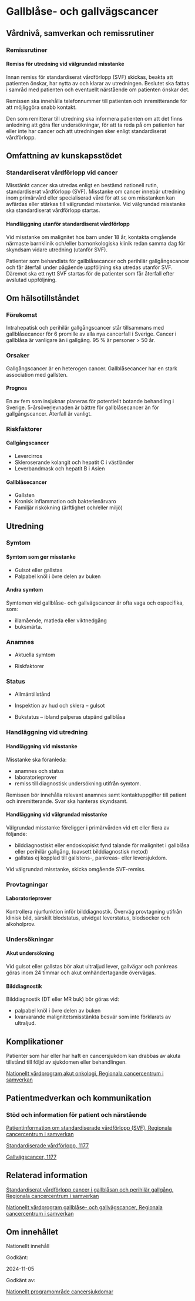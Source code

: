 Gallblåse- och gallvägscancer
=============================

Vårdnivå, samverkan och remissrutiner
-------------------------------------

### Remissrutiner

#### Remiss för utredning vid välgrundad misstanke

Innan remiss för standardiserat vårdförlopp (SVF) skickas, beakta att patienten önskar, har nytta av och klarar av utredningen. Beslutet ska fattas i samråd med patienten och eventuellt närstående om patienten önskar det.

Remissen ska innehålla telefonnummer till patienten och inremitterande för att möjliggöra snabb kontakt.

Den som remitterar till utredning ska informera patienten om att det finns anledning att göra fler undersökningar, för att ta reda på om patienten har eller inte har cancer och att utredningen sker enligt standardiserat vårdförlopp.

Omfattning av kunskapsstödet
----------------------------

### Standardiserat vårdförlopp vid cancer

Misstänkt cancer ska utredas enligt en bestämd nationell rutin, standardiserat vårdförlopp (SVF). Misstanke om cancer innebär utredning inom primärvård eller specialiserad vård för att se om misstanken kan avfärdas eller stärkas till välgrundad misstanke. Vid välgrundad misstanke ska standardiserat vårdförlopp startas.

#### Handläggning utanför standardiserat vårdförlopp

Vid misstanke om malignitet hos barn under 18 år, kontakta omgående närmaste barnklinik och/eller barnonkologiska klinik redan samma dag för skyndsam vidare utredning (utanför SVF).

Patienter som behandlats för gallblåsecancer och perihilär gallgångscancer och får återfall under pågående uppföljning ska utredas utanför SVF. Däremot ska ett nytt SVF startas för de patienter som får återfall efter avslutad uppföljning.

Om hälsotillståndet
-------------------

### Förekomst

Intrahepatisk och perihilär gallgångscancer står tillsammans med gallblåsecancer för 6 promille av alla nya cancerfall i Sverige. Cancer i gallblåsa är vanligare än i gallgång. 95 % är personer \> 50 år.

### Orsaker

Gallgångscancer är en heterogen cancer. Gallblåsecancer har en stark association med gallsten.

#### Prognos

En av fem som insjuknar planeras för potentiellt botande behandling i Sverige. 5-årsöverlevnaden är bättre för gallblåsecancer än för gallgångscancer. Återfall är vanligt.

### Riskfaktorer

#### Gallgångscancer

*   Levercirros
*   Skleroserande kolangit och hepatit C i västländer
*   Leverbandmask och hepatit B i Asien

#### Gallblåsecancer

*   Gallsten
*   Kronisk inflammation och bakterienärvaro
*   Familjär riskökning (ärftlighet och/eller miljö)

Utredning
---------

### Symtom

#### Symtom som ger misstanke

*   Gulsot eller gallstas
*   Palpabel knöl i övre delen av buken

#### Andra symtom

Symtomen vid gallblåse- och gallvägscancer är ofta vaga och ospecifika, som:

*   illamående, matleda eller viktnedgång
*   buksmärta.

### Anamnes

*   Aktuella symtom
    
*   Riskfaktorer
    

### Status

*   Allmäntillstånd
    
*   Inspektion av hud och sklera – gulsot
    
*   Bukstatus – ibland palperas utspänd gallblåsa
    

### Handläggning vid utredning

#### Handläggning vid misstanke

Misstanke ska föranleda:

*   anamnes och status
*   laboratorieprover
*   remiss till diagnostisk undersökning utifrån symtom.

Remissen bör innehålla relevant anamnes samt kontaktuppgifter till patient och inremitterande. Svar ska hanteras skyndsamt.

#### Handläggning vid välgrundad misstanke

Välgrundad misstanke föreligger i primärvården vid ett eller flera av följande:

*   bilddiagnostiskt eller endoskopiskt fynd talande för malignitet i gallblåsa eller perihilär gallgång, (oavsett bilddiagnostisk metod)
*   gallstas ej kopplad till gallstens-, pankreas- eller leversjukdom.

Vid välgrundad misstanke, skicka omgående SVF-remiss.

### Provtagningar

#### Laboratorieprover

Kontrollera njurfunktion inför bilddiagnostik. Överväg provtagning utifrån klinisk bild, särskilt blodstatus, utvidgat leverstatus, blodsocker och alkoholprov.

### Undersökningar

#### Akut undersökning

Vid gulsot eller gallstas bör akut ultraljud lever, gallvägar och pankreas göras inom 24 timmar och akut omhändertagande övervägas.

#### Bilddiagnostik

Bilddiagnostik (DT eller MR buk) bör göras vid:

*   palpabel knöl i övre delen av buken
*   kvarvarande malignitetsmisstänkta besvär som inte förklarats av ultraljud.

Komplikationer
--------------

Patienter som har eller har haft en cancersjukdom kan drabbas av akuta tillstånd till följd av sjukdomen eller behandlingen.

[Nationellt vårdprogram akut onkologi, Regionala cancercentrum i samverkan](https://cancercentrum.se/samverkan/cancerdiagnoser/overgripande-kunskapsstod/nationellt-vardprogram-akut-onkologi/)

Patientmedverkan och kommunikation
----------------------------------

### Stöd och information för patient och närstående

[Patientinformation om standardiserade vårdförlopp (SVF), Regionala cancercentrum i samverkan](https://cancercentrum.se/samverkan/vara-uppdrag/kunskapsstyrning/vardforlopp/patientinformation/)

[Standardiserade vårdförlopp, 1177](https://www.1177.se/sa-fungerar-varden/lagar-och-bestammelser/att-fa-vard-enligt-ett-vardforlopp/)

[Gallvägscancer, 1177](https://www.1177.se/sjukdomar--besvar/cancer/cancerformer/gallvagscancer/)

Relaterad information
---------------------

[Standardiserat vårdförlopp cancer i gallblåsan och perihilär gallgång, Regionala cancercentrum i samverkan](https://kunskapsbanken.cancercentrum.se/diagnoser/gallblase-och-gallvagscancer/vardforlopp/)

[Nationellt vårdprogram gallblåse- och gallvägscancer, Regionala cancercentrum i samverkan](https://kunskapsbanken.cancercentrum.se/diagnoser/gallblase-och-gallvagscancer/vardprogram/)

Om innehållet
-------------

Nationellt innehåll

Godkänt:

2024-11-05

Godkänt av:

[Nationellt programområde cancersjukdomar](https://kunskapsstyrningvard.se/kunskapsstyrningvard/programomradenochsamverkansgrupper/nationellaprogramomraden/npocancersjukdomar.56426.html)
